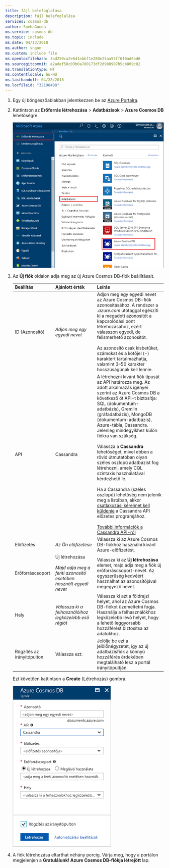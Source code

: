 ```yaml
---
title: fájl belefoglalása
description: fájl belefoglalása
services: cosmos-db
author: SnehaGunda
ms.service: cosmos-db
ms.topic: include
ms.date: 04/13/2018
ms.author: sngun
ms.custom: include file
ms.openlocfilehash: 3ad250ca2e641ebbf1e280e25aa53ff6f0ad6bd6
ms.sourcegitcommit: e2adef58c03b0a780173df2d988907b5cb809c82
ms.translationtype: HT
ms.contentlocale: hu-HU
ms.lasthandoff: 04/28/2018
ms.locfileid: "32198498"
---
```

1. Egy új böngészőablakban jelentkezzen be az [Azure Portalra](https://portal.azure.com/).
2. Kattintson az **Erőforrás létrehozása** > **Adatbázisok** > **Azure Cosmos DB** lehetőségre.
   
   ![Az Azure Portal Adatbázisok panelje](./media/cosmos-db-create-dbaccount-cassandra/create-nosql-db-databases-json-tutorial-1.png)

3. Az **Új fiók** oldalon adja meg az új Azure Cosmos DB-fiók beállításait. 
 
    Beállítás|Ajánlott érték|Leírás
    ---|---|---
    ID (Azonosító)|*Adjon meg egy egyedi nevet*|Adjon meg egy egyedi nevet az Azure Cosmos DB-fiók azonosításához. A rendszer a *.azure.com* utótaggal egészíti ki a megadott azonosítót a kapcsolódási pont létrehozásához, ezért válasszon egyedi, de felismerhető azonosítót.<br><br>Az azonosító csak kisbetűket, számokat és a kötőjel (-) karaktert tartalmazhatja, valamint 3–50 karakter hosszúságúnak kell lennie.
    API|Cassandra|A létrehozni kívánt fiók típusát az API határozza meg. Az adott alkalmazás igényei szerint az Azure Cosmos DB a következő öt API-t biztosítja: SQL (dokumentum-adatbázis), Gremlin (gráfadatbázis), MongoDB (dokumentum-adatbázis), Azure-tábla, Cassandra. Jelenleg mindegyikhez külön fiókra van szükség. <br><br>Válassza a **Cassandra** lehetőséget, mivel ebben a rövid útmutatóban olyan széles oszlopú adatbázist fog létrehozni, amely CQL szintaxis használatával kérdezhető le.<br><br>Ha a Cassandra (széles oszlopú) lehetőség nem jelenik meg a listában, akkor [csatlakozási kérelmet kell küldenie](../articles/cosmos-db/cassandra-introduction.md#sign-up-now) a Cassandra API előzetes programjához.<br><br> [További információk a Cassandra API-ról](../articles/cosmos-db/cassandra-introduction.md)|
    Előfizetés|*Az Ön előfizetése*|Válassza ki az Azure Cosmos DB-fiókhoz használni kívánt Azure-előfizetést. 
    Erőforráscsoport|Új létrehozása<br><br>*Majd adja meg a fenti azonosító esetében használt egyedi nevet*|Válassza ki az **Új létrehozása** elemet, majd adja meg a fiók új erőforráscsoport-nevét. Az egyszerűség kedvéért használhat az azonosítójával megegyező nevet. 
    Hely|*Válassza ki a felhasználóihoz legközelebb eső régiót*|Válassza ki azt a földrajzi helyet, ahol az Azure Cosmos DB-fiókot üzemeltetni fogja. Használja a felhasználókhoz legközelebb lévő helyet, hogy a lehető leggyorsabb hozzáférést biztosítsa az adatokhoz.
    Rögzítés az irányítópulton | Válassza ezt: | Jelölje be ezt a jelölőnégyzetet, így az új adatbázisfiók a könnyű hozzáférés érdekében megtalálható lesz a portál irányítópultján.

    Ezt követően kattintson a **Create** (Létrehozás) gombra.

    ![Az Azure Cosmos DB új fiók lapja](./media/cosmos-db-create-dbaccount-cassandra/azure-cosmos-db-create-new-account.png)

4. A fiók létrehozása eltarthat néhány percig. Várja meg, hogy a portálon megjelenjen a **Gratulálunk! Azure Cosmos DB-fiókja létrejött** lap.

